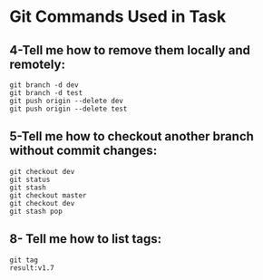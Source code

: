 # Git Commands Used in Task

## 4-Tell me how to remove them locally and remotely:
    git branch -d dev
    git branch -d test
    git push origin --delete dev
    git push origin --delete test

## 5-Tell me how to checkout another branch without commit changes:
    git checkout dev
    git status
    git stash
    git checkout master
    git checkout dev
    git stash pop

## 8- Tell me how to list tags:
    git tag
    result:v1.7
